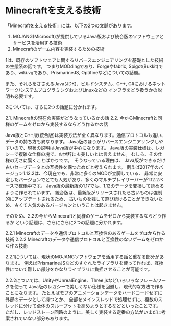 # Minecraftを支える技術

「Minecraftを支える技術」には、以下の2つの文脈があります。


1. MOJANG(Microsoft)が提供しているJava版および統合版のソフトウェアとサービスを活用する技術
2. Minecraftのゲーム内容を実装するための技術

1は、既存のソフトウェアに関するリバースエンジニアリングを基礎とした技術の生態系の話です。
つまりMODdingであり、Forgeやfabric, Spigot(Bukkit)であり、wiki.vgであり、PrismarineJS, Optifineなどについての話題。

また、それらをささえるJava(JDK)、ビルドシステム、C++, C#におけるネットワーク/システムプログラミングおよびLinuxなどの
インフラをどう扱うかの説明も必要です。


2については、さらに2つの話題に分かれます。

2.1. Minecraftの現在の実装がどうなっているかの話
2.2. 今からMinecraftと同様のゲームをゼロから実装するならどう作るかの話


Java版とC++版(統合版)は実装方法が全く異なります。通信プロトコルも違い、データの持ち方も異なります。
Java版のほうがリバースエンジニアリングしやすいので、現状の説明はJava版が中心になります。
Java版の実装仕様は、レガシーで複雑な仕様の塊で、お世辞にも美しいとは言えません。
むしろ、その仕様の汚さに驚くことばかりです。　そうなっている理由は、
Java版ができるだけ古いセーブデータとの互換性を保つためだと考えられます。
例えば2017年のバージョン1.12.2は、今現在でも、非常に多くのMODが立脚している、
非常に安定したバージョンでとても人気があり、多くのマルチプレイサーバーが1.12.2ベースで稼働中です。
Java版の最新版の1.17でも、1.12のデータを変換して読めるように作られています。
統合版は、最新版がリリースされたら古いものは強制的にアップデートされるため、
古いものを残して遊び続けることができないため、古くて人気のあるバージョンということは起きません。


そのため、2.2の今からMinecraftと同様のゲームをゼロから実装するならどう作るか
という話題は、さらにさらに2つの話題に分かれます。

2.2.1 Minecraftのデータや通信プロトコルと互換性のあるゲームをゼロから作る技術
2.2.2 Minecraftのデータや通信プロトコルと互換性のないゲームをゼロから作る技術


2.2.1については、現状のMOJANGソフトウェアを活用する話と重なる部分があります。
例えばPrismarineJSなどのすぐれたライブラリを使って作れば、互換性について難しい部分をかなりライブラリに負担させることが可能です。

2.2.2については、UnityやUnrealEngine、Three.jsなどいろいろなフレームワークを使って
Java版のレガシーで美しくない仕様を回避し、現代的な方法で作ることになります。
たとえばモブのアニメーションデータをハードコードせずに外部のデータとして持つとか、
全部をメインスレッドで処理せずに、複数のスレッドに分けて全体のスループットを高めようとするなどといったことです。
ただし、レッドストーン回路のように、美しく実装する定番の方法がいまだに考案されていない部分もあります。

